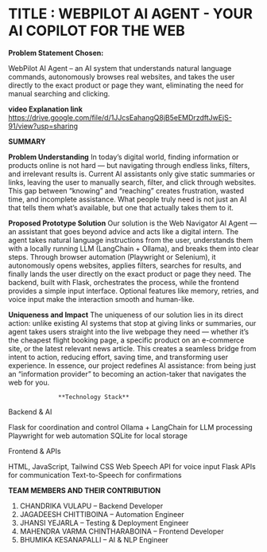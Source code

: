#  TITLE : WEBPILOT AI AGENT - YOUR AI COPILOT FOR THE WEB

**Problem Statement Chosen:**

WebPilot AI Agent – an AI system that understands natural language commands, autonomously browses real websites, and takes the user directly to the exact product or page they want, eliminating the need for manual searching and clicking.

**video Explanation link**
https://drive.google.com/file/d/1JJcsEahangQ8jB5eEMDrzdftJwEjS-91/view?usp=sharing


**SUMMARY**

**Problem Understanding**
In today’s digital world, finding information or products online is not hard — but navigating through endless links, filters, and irrelevant results is. Current AI assistants only give static summaries or links, leaving the user to manually search, filter, and click through websites. This gap between “knowing” and “reaching” creates frustration, wasted time, and incomplete assistance. What people truly need is not just an AI that tells them what’s available, but one that actually takes them to it.

**Proposed Prototype Solution**
Our solution is the Web Navigator AI Agent — an assistant that goes beyond advice and acts like a digital intern. The agent takes natural language instructions from the user, understands them with a locally running LLM (LangChain + Ollama), and breaks them into clear steps. Through browser automation (Playwright or Selenium), it autonomously opens websites, applies filters, searches for results, and finally lands the user directly on the exact product or page they need. The backend, built with Flask, orchestrates the process, while the frontend provides a simple input interface. Optional features like memory, retries, and voice input make the interaction smooth and human-like.

**Uniqueness and Impact**
The uniqueness of our solution lies in its direct action: unlike existing AI systems that stop at giving links or summaries, our agent takes users straight into the live webpage they need — whether it’s the cheapest flight booking page, a specific product on an e-commerce site, or the latest relevant news article. This creates a seamless bridge from intent to action, reducing effort, saving time, and transforming user experience. In essence, our project redefines AI assistance: from being just an “information provider” to becoming an action-taker that navigates the web for you.


                  **Technology Stack**
Backend & AI

Flask for coordination and control Ollama + LangChain for LLM processing Playwright for web automation SQLite for local storage

Frontend & APIs

HTML, JavaScript, Tailwind CSS Web Speech API for voice input Flask APIs for communication Text-to-Speech for confirmations


**TEAM MEMBERS AND THEIR CONTRIBUTION**

1. CHANDRIKA VULAPU – Backend Developer
2. JAGADEESH CHITTIBOINA – Automation Engineer
3. JHANSI YEJARLA – Testing & Deployment Engineer
4. MAHENDRA VARMA CHINTHARABOINA – Frontend Developer
5. BHUMIKA KESANAPALLI – AI & NLP Engineer

